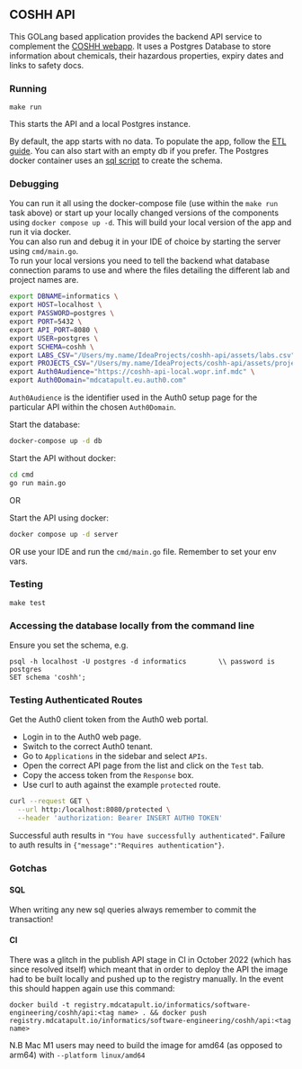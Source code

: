 ## COSHH API

This GOLang based application provides the backend API service to complement the [COSHH webapp](https://gitlab.mdcatapult.io/informatics/coshh/coshh-ui). It uses a Postgres Database to store information about chemicals, their hazardous properties, expiry dates and links to safety docs.

### Running

`make run`

This starts the API and a local Postgres instance.

By default, the app starts with no data. To populate the app, follow the [ETL guide](scripts/etl/README.md). You can also start with an empty db if you prefer. The Postgres docker container uses an [sql script](scripts/init.sql) to create the schema.

### Debugging
You can run it all using the docker-compose file (use within the `make run` task above) or start up your locally changed versions of the components using `docker compose up -d`. This will build your local version of the app and run it via docker.  
You can also run and debug it in your IDE of choice by starting the server using `cmd/main.go`.  
To run your local versions you need to tell the backend what database connection params to use and where the files detailing the different lab and project names are.


```bash
export DBNAME=informatics \
export HOST=localhost \
export PASSWORD=postgres \
export PORT=5432 \
export API_PORT=8080 \
export USER=postgres \
export SCHEMA=coshh \
export LABS_CSV="/Users/my.name/IdeaProjects/coshh-api/assets/labs.csv" \
export PROJECTS_CSV="/Users/my.name/IdeaProjects/coshh-api/assets/projects_041022.csv" \
export Auth0Audience="https://coshh-api-local.wopr.inf.mdc" \
export Auth0Domain="mdcatapult.eu.auth0.com"
``` 

`Auth0Audience` is the identifier used in the Auth0 setup page for the particular API within the chosen `Auth0Domain`.

Start the database:
```bash
docker-compose up -d db
``` 

Start the API without docker:
```bash
cd cmd
go run main.go
```
OR

Start the API using docker:
```bash
docker compose up -d server
```

OR use your IDE and run the `cmd/main.go` file. Remember to set your env vars.

### Testing

`make test`

### Accessing the database locally from the command line

Ensure you set the schema, e.g.

```
psql -h localhost -U postgres -d informatics        \\ password is postgres
SET schema 'coshh';                                 
```

### Testing Authenticated Routes
Get the Auth0 client token from the Auth0 web portal.
* Login in to the Auth0 web page.
* Switch to the correct Auth0 tenant.
* Go to `Applications` in the sidebar and select `APIs`. 
* Open the correct API page from the list and click on the `Test` tab. 
* Copy the access token from the `Response` box. 
* Use curl to auth against the example `protected` route.

```bash
curl --request GET \
  --url http:/localhost:8080/protected \
  --header 'authorization: Bearer INSERT AUTH0 TOKEN'
```  
Successful auth results in `"You have successfully authenticated"`. Failure to auth results in `{"message":"Requires authentication"}`.

### Gotchas

#### SQL

When writing any new sql queries always remember to commit the transaction!

#### CI

There was a glitch in the publish API stage in CI in October 2022 (which has since resolved itself) which meant that in order to deploy the API  the image 
had to be  built locally and pushed up to the registry manually.  In the event this should happen again use this command:

```docker build -t registry.mdcatapult.io/informatics/software-engineering/coshh/api:<tag name> . && docker push registry.mdcatapult.io/informatics/software-engineering/coshh/api:<tag name>```

N.B Mac M1 users may need to build the image for amd64 (as opposed to arm64) with `--platform linux/amd64`

